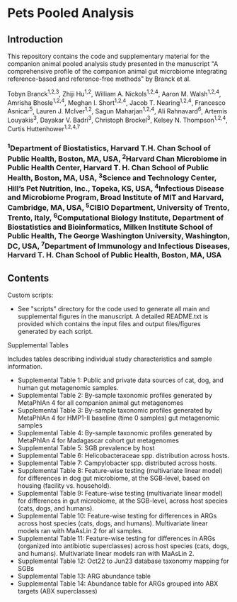  
# Pets Pooled Analysis

## Introduction

This repository contains the code and supplementary material for the companion animal pooled analysis study presented in the manuscript "A comprehensive profile of the companion animal gut microbiome integrating reference-based and reference-free methods" by Branck et al.

Tobyn Branck<sup>1,2,3</sup>, Zhiji Hu<sup>1,2</sup>, William A. Nickols<sup>1,2,4</sup>, Aaron M. Walsh<sup>1,2,4</sup>, Amrisha Bhosle<sup>1,2,4</sup>, Meghan I. Short<sup>1,2,4</sup>, Jacob T. Nearing<sup>1,2,4</sup>, Francesco Asnicar<sup>5</sup>, Lauren J. McIver<sup>1,2</sup>, Sagun Maharjan<sup>1,2,4</sup>, Ali Rahnavard<sup>6</sup>, Artemis Louyakis<sup>3</sup>, Dayakar V. Badri<sup>3</sup>, Christoph Brockel<sup>3</sup>, Kelsey N. Thompson<sup>1,2,4</sup>, Curtis Huttenhower<sup>1,2,4,7</sup>

### <sup>1</sup>Department of Biostatistics, Harvard T.H. Chan School of Public Health, Boston, MA, USA, <sup>2</sup>Harvard Chan Microbiome in Public Health Center, Harvard T. H. Chan School of Public Health, Boston, MA, USA, <sup>3</sup>Science and Technology Center, Hill’s Pet Nutrition, Inc., Topeka, KS, USA, <sup>4</sup>Infectious Disease and Microbiome Program, Broad Institute of MIT and Harvard, Cambridge, MA, USA, <sup>5</sup>CIBIO Department, University of Trento, Trento, Italy, <sup>6</sup>Computational Biology Institute, Department of Biostatistics and Bioinformatics, Milken Institute School of Public Health, The George Washington University, Washington, DC, USA, <sup>7</sup>Department of Immunology and Infectious Diseases, Harvard T. H. Chan School of Public Health, Boston, MA, USA

## Contents
Custom scripts:
* See "scripts" directory for the code used to generate all main and supplemental figures in the manuscript. A detailed README.txt is provided which contains the input files and output files/figures generated by each script.

Supplemental Tables

Includes tables describing individual study characteristics and sample information.
* Supplemental Table 1: 	Public and private data sources of cat, dog, and human gut metagenomic samples.								
* Supplemental Table 2: 	By-sample taxonomic profiles generated by MetaPhlAn 4 for all companion animal gut metagenomes								
* Supplemental Table 3: 	By-sample taxonomic profiles generated by MetaPhlAn 4 for HMP1-II baseline (time 0 samples) gut metagenomic samples 																	
* Supplemental Table 4: 	By-sample taxonomic profiles generated by MetaPhlAn 4 for Madagascar cohort gut metagenomes								
* Supplemental Table 5: 	SGB prevalence by host					
* Supplemental Table 6:	Helicobacteraceae spp. distribution across hosts. 							
* Supplemental Table 7: Campylobacter spp. distributed across hosts.								
* Supplemental Table 8: Feature-wise testing (multivariate linear model) for differences in dog gut microbiome, at the SGB-level, based on housing (facility vs. household).
* Supplemental Table 9: Feature-wise testing (multivariate linear model) for differences in gut microbiome, at the SGB-level, across host species (cats, dogs, and humans).								
* Supplemental Table 10: Feature-wise testing for differences in ARGs across host species (cats, dogs, and humans). Multivariate linear models ran with MaAsLin 2 for all samples.
* Supplemental Table 11: Feature-wise testing for differences in ARGs (organized into antibiotic superclasses) across host species (cats, dogs, and humans). Multivariate linear models ran with MaAsLin 2.
* Supplemental Table 12: Oct22 to Jun23 database taxonomy mapping for SGBs
* Supplemental Table 13: ARG abundance table
* Supplemental Table 14: Abundance table for ARGs grouped into ABX targets (ABX superclasses)
